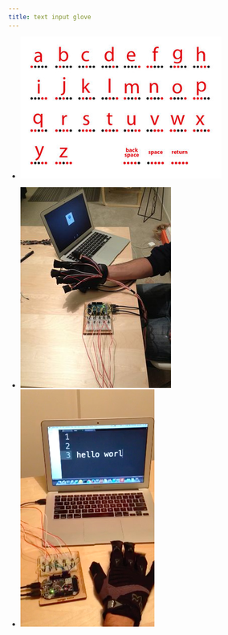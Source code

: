 ```yaml
---
title: text input glove 
---
```

<ul class="row images">
  <li class="col-lg-7 col-md-7 col-sm-12 col-xs-12">
    <img class="img-responsive img-rounded" src="/images/text_input_interface.jpg">
  </li>
</ul>
<ul class="row images">
  <li class="col-lg-5 col-md-5 col-sm-12 col-xs-12">
    <img class="img-responsive img-rounded" src="/images/text_input_board.jpg">
  </li>
  <li class="col-lg-5 col-md-5 col-sm-12 col-xs-12">
    <img class="img-responsive img-rounded" src="/images/text_input_demo.png">
  </li>
</ul>

